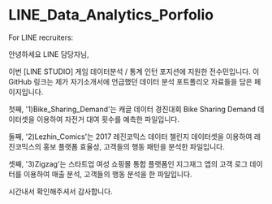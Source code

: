 # LINE_Data_Analytics_Porfolio
For LINE recruiters:

안녕하세요 LINE 담당자님,

이번 [LINE STUDIO] 게임 데이터분석 / 통계 인턴 포지션에 지원한 전수민입니다. 이 GitHub 링크는 제가 자기소개서에 언급했던 데이터 분석 포트폴리오 자료들을 담은 페이지입니다.

첫째, '1)Bike_Sharing_Demand'는 캐글 데이터 경진대회 Bike Sharing Demand 데이터셋을 이용하여 자전거 대여 횟수를 예측한 파일입니다.

둘째, '2)Lezhin_Comics'는 2017 레진코믹스 데이터 첼린지 데이터셋을 이용하여 레진코믹스의 홍보 플랫폼 효율성, 고객들의 행동 패턴을 분석한 파일입니다.

셋째, '3)Zigzag'는 스타트업 여성 쇼핑몰 통합 플랫폼인 지그재그 앱의 고객 로그 데이터를 이용하여 매출 분석, 고객들의 행동 분석을 한 파일입니다.


시간내서 확인해주셔서 감사합니다.
